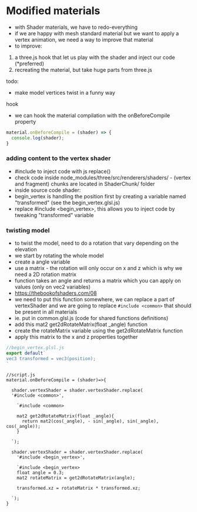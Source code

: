 # Modified materials

- with Shader materials, we have to redo-everything
- if we are happy with mesh standard material but we want to apply a vertex animation, we need a way to improve that material
- to improve:

1. a three.js hook that let us play with the shader and inject our code (*preferred)
2. recreating the material, but take huge parts from three.js

todo:
- make model vertices twist in a funny way

hook
- we can hook the material compilation with the onBeforeCompile property

```js
material.onBeforeCompile = (shader) => {
  console.log(shader);
}

```
### adding content to the vertex shader
- #include to inject code with js replace()
- check code inside node_modules/three/src/renderers/shaders/ - (vertex and fragment) chunks are located in ShaderChunk/ folder 
- inside source code shader: 
- begin_vertex is handling the position first by creating a variable named "transformed" (see the begin_vertex.glsl.js)
- replace #include <begin_vertex>, this allows you to inject code by tweaking "transformed" variable 

### twisting model
- to twist the model, need to do a rotation that vary depending on the elevation
- we start by rotating the whole model
- create a angle variable
- use a matrix - the rotation will only occur on x and z which is why we need a 2D rotation matrix
- function takes an angle and returns a matrix which you can apply on values (only on vec2 variables) 
- https://thebookofshaders.com/08
- we need to put this function somewhere, we can replace a part of vertexShader and we are going to replace ```#include <common>``` that should be present in all materials
- ie. put in common.glsl.js (code for shared functions definitions)
- add this mat2 get2dRotateMatrix(float _angle) function
- create the rotateMatrix variable using the get2dRotateMatrix function
- apply this matrix to the x and z properties together

```js
//begin_vertex.glsl.js
export default`
vec3 transformed = vec3(position);
`
```

```
//script.js
material.onBeforeCompile = (shader)=>{

  shader.vertexShader = shader.vertexShader.replace(
  '#include <common>', 
  
    `#include <common>

    mat2 get2dRotateMatrix(float _angle){
      return mat2(cos(_angle), - sin(_angle), sin(_angle), cos(_angle));
    }

  `);

  shader.vertexShader = shader.vertexShader.replace(
    '#include <begin_vertex>', 
  
    `#include <begin_vertex>
    float angle = 0.3;
    mat2 rotateMatrix = get2dRotateMatrix(angle);

    transformed.xz = rotateMatrix * transformed.xz;

  `);
}


```
